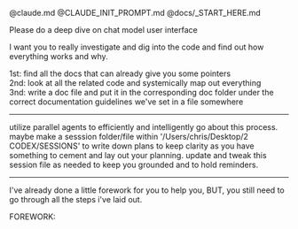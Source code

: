 @claude.md @CLAUDE_INIT_PROMPT.md @docs/_START_HERE.md

Please do a deep dive on chat model user interface

I want you to really investigate and dig into the code and find out how everything works and why.

1st: find all the docs that can already give you some pointers  
2nd: look at all the related code and systemically map out everything  
3nd: write a doc file and put it in the corresponding doc folder under the correct documentation guidelines we've set in a file somewhere

---

utilize parallel agents to efficiently and intelligently go about this process.  
maybe make a sesssion folder/file within '/Users/chris/Desktop/2 CODEX/SESSIONS' to write down plans to keep clarity as you have something to cement and lay out your planning. update and tweak this session file as needed to keep you grounded and to hold reminders.

----

I've already done a little forework for you to help you, BUT, you still need to go through all the steps i've laid out.

FOREWORK:

